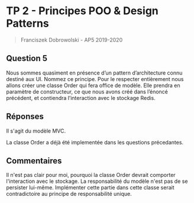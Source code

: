 # TP 2 - Principes POO & Design Patterns

> Franciszek Dobrowolski - AP5 2019-2020 

## Question 5

Nous sommes quasiment en présence d’un pattern d’architecture connu destiné aux UI. Nommez ce principe.
Pour le respecter entièrement nous allons créer une classe Order qui fera office de modèle. Elle prendra en paramètre de constructeur, ce que nous avons créé dans l’énoncé précédent, et contiendra l’interaction avec le stockage Redis.

## Réponses

Il s'agit du modèle MVC. 

La classe Order a déjà été implementée dans les questions précedantes.

## Commentaires

Il n'est pas clair pour moi, pourquoi la classe Order devrait comporter l'interaction avec le stockage. La responsabilité du modèle n'est pas de se persister lui-même. Implémenter cette partie dans cette classe serait contradictoire au principe de responsabilité unique.


